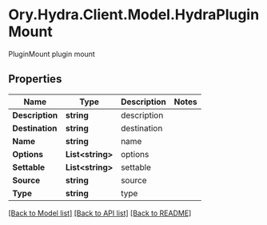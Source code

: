 # Ory.Hydra.Client.Model.HydraPluginMount
PluginMount plugin mount
## Properties

Name | Type | Description | Notes
------------ | ------------- | ------------- | -------------
**Description** | **string** | description | 
**Destination** | **string** | destination | 
**Name** | **string** | name | 
**Options** | **List&lt;string&gt;** | options | 
**Settable** | **List&lt;string&gt;** | settable | 
**Source** | **string** | source | 
**Type** | **string** | type | 

[[Back to Model list]](../README.md#documentation-for-models) [[Back to API list]](../README.md#documentation-for-api-endpoints) [[Back to README]](../README.md)


